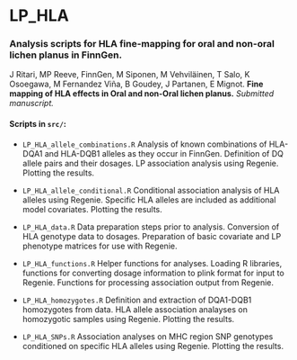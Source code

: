 # LP_HLA

### Analysis scripts for HLA fine-mapping for oral and non-oral lichen planus in FinnGen. 


J Ritari, MP Reeve, FinnGen, M Siponen, M Vehviläinen, T Salo, K Osoegawa, M Fernandez Viña, B Goudey, J Partanen, E Mignot. **Fine mapping of HLA effects in Oral and non-Oral lichen planus.** _Submitted manuscript._


#### Scripts in `src/`:

+ `LP_HLA_allele_combinations.R`
Analysis of known combinations of HLA-DQA1 and HLA-DQB1 alleles as they occur in FinnGen.
Definition of DQ allele pairs and their dosages. LP association analysis using Regenie.
Plotting the results.

+ `LP_HLA_allele_conditional.R`
Conditional association analysis of HLA alleles using Regenie. Specific HLA alleles are included as additional model covariates. Plotting the results.

+ `LP_HLA_data.R`
Data preparation steps prior to analysis. Conversion of HLA genotype data to dosages. Preparation of basic covariate and LP phenotype matrices for use with Regenie.

+ `LP_HLA_functions.R`
Helper functions for analyses. Loading R libraries, functions for converting dosage information to plink format for input to Regenie. Functions for processing association output from Regenie.

+ `LP_HLA_homozygotes.R`
Definition and extraction of DQA1-DQB1 homozygotes from data. HLA allele association analayses on homozygotic samples using Regenie. Plotting the results.

+ `LP_HLA_SNPs.R`
Association analyses on MHC region SNP genotypes conditioned on specific HLA alleles using Regenie. Plotting the results.
